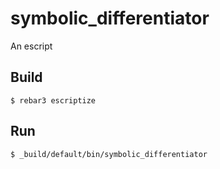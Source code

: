 symbolic_differentiator
=====

An escript

Build
-----

    $ rebar3 escriptize

Run
---

    $ _build/default/bin/symbolic_differentiator
